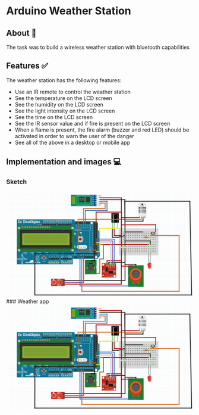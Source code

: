 # Arduino Weather Station

## About :thought_balloon:
The task was to build a wireless weather station with bluetooth capabilities

## Features :white_check_mark:
The weather station has the following features:
- Use an IR remote to control the weather station 
-	See the temperature on the LCD screen
-	See the humidity on the LCD screen
-	See the light intensity on the LCD screen
-	See the time on the LCD screen
-	See the IR sensor value and if fire is present on the LCD screen
-	When a flame is present, the fire alarm (buzzer and red LED) should be activated in order to warn the user of the danger
-	See all of the above in a desktop or mobile app 


## Implementation and images :computer:
### Sketch
<img src="/sketch.PNG" width="900" >
### Weather app
<img src="/sketch.PNG" width="900" >

